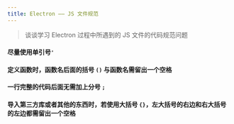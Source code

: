 ```yaml
---
title: Electron —— JS 文件规范
---
```


>   谈谈学习 Electron 过程中所遇到的 JS 文件的代码规范问题

#### 尽量使用单引号`'`

#### 定义函数时，函数名后面的括号 `()` 与函数名需留出一个空格

#### 一行完整的代码后面无需加上分号 `;`

#### 导入第三方库或者其他的东西时，若使用大括号 `{}`，左大括号的右边和右大括号的左边都需留出一个空格

